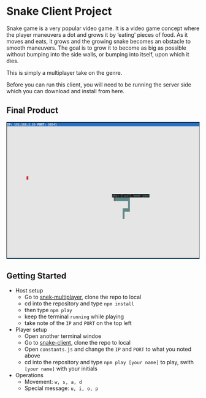 # Snake Client Project

Snake game is a very popular video game. It is a video game concept where the player maneuvers a dot and grows it by ‘eating’ pieces of food. As it moves and eats, it grows and the growing snake becomes an obstacle to smooth maneuvers. The goal is to grow it to become as big as possible without bumping into the side walls, or bumping into itself, upon which it dies.

This is simply a multiplayer take on the genre.

Before you can run this client, you will need to be running the server side which you can download and install from here. 

## Final Product

!["screenshot description"](./screenshot.png)


## Getting Started

- Host setup
  - Go to [snek-multiplayer](https://github.com/lighthouse-labs/snek-multiplayer), clone the repo to local
  - cd into the repository and type `npm install`
  - then type `npm play`
  - keep the terminal `running` while playing
  - take note of the `IP` and `PORT` on the top left
- Player setup
  - Open another terminal windoe
  - Go to [snake-client](https://github.com/yuhaoyann/snake-client), clone the repo to local
  - Open `constants.js` and change the `IP` and `PORT` to what you noted above
  - cd into the repository and type `npm play [your name]` to play, swith `[your name]` with your initials
- Operations
  - Movement: `w, s, a, d`
  - Special message: `u, i, o, p`
